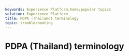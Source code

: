 ```yaml
---
keywords: Experience Platform;home;popular topics
solution: Experience Platform
title: PDPA (Thailand) terminology
topic: troubleshooting
---
```


# PDPA (Thailand) terminology